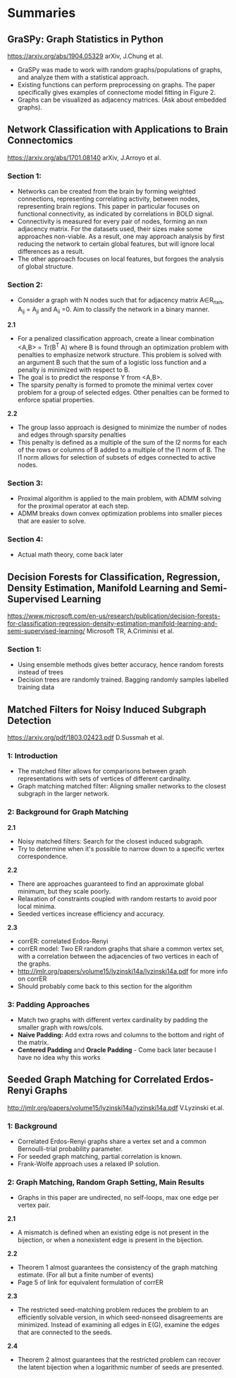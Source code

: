 # Summaries

## GraSPy: Graph Statistics in Python
https://arxiv.org/abs/1904.05329 arXiv, J.Chung et al.

- GraSPy was made to work with random graphs/populations of graphs, and analyze them with a statistical approach.
- Existing functions can perform preprocessing on graphs. The paper specifically gives examples of connectome model fitting in Figure 2.
- Graphs can be visualized as adjacency matrices. (Ask about
embedded graphs).


## Network Classification with Applications to Brain Connectomics
https://arxiv.org/abs/1701.08140 arXiv, J.Arroyo et al.

### Section 1:
- Networks can be created from the brain by forming weighted connections, representing correlating activity,  between nodes, representing brain regions. This paper in particular focuses on functional connectivity, as indicated by correlations in BOLD signal.
- Connectivity is measured for every pair of nodes, forming an nxn adjacency matrix. For the datasets used,  their sizes make some approaches non-viable. As a result, one may approach analysis by first reducing the network to certain global features, but will ignore local differences as a result.
- The other approach focuses on local features, but forgoes the analysis of global structure.

### Section 2:
- Consider a graph with N nodes such that for adjacency matrix A∈R<sub>nxn</sub>, A<sub>ij</sub> = A<sub>ji</sub> and A<sub>ii</sub> =0. Aim to classify
the network in a binary manner.

**2.1**
- For a penalized classification approach, create a linear combination <A,B> = Tr(B<sup>T</sup> A) where B is found through an optimization problem with penalties to emphasize network structure. This problem is solved with an argument B such that the sum of a logistic loss function and a penalty is minimized with respect to B.
- The goal is to predict the response Y from <A,B>.
- The sparsity penalty is formed to promote the minimal vertex cover problem for a group of selected edges. Other penalties can be formed to enforce spatial properties.

**2.2**
- The group lasso approach is designed to minimize the number of nodes and edges through sparsity penalties
- This penalty is defined as a multiple of the sum of the l2 norms for each of the rows or columns of B added to a multiple of the l1 norm of B. The l1 norm allows for selection of subsets of edges connected to active nodes.

### Section 3:
- Proximal algorithm is applied to the main problem, with ADMM solving for the proximal operator at each step.
- ADMM breaks down convex optimization problems into smaller pieces that are easier to solve.

### Section 4:
- Actual math theory, come back later

## Decision Forests for Classification, Regression, Density Estimation, Manifold Learning and Semi-Supervised Learning
https://www.microsoft.com/en-us/research/publication/decision-forests-for-classification-regression-density-estimation-manifold-learning-and-semi-supervised-learning/ Microsoft TR, A.Criminisi et al.

### Section 1:
- Using ensemble methods gives better accuracy, hence random forests instead of trees
- Decision trees are randomly trained. Bagging randomly samples labelled training data

## Matched Filters for Noisy Induced Subgraph Detection
https://arxiv.org/pdf/1803.02423.pdf D.Sussmah et al.

### 1: Introduction
- The matched filter allows for comparisons between graph representations with sets of vertices of different cardinality.
- Graph matching matched filter: Aligning smaller networks to the closest subgraph in the larger network.

### 2: Background for Graph Matching
**2.1**
- Noisy matched filters: Search for the closest induced subgraph.
- Try to determine when it's possible to narrow down to a specific vertex correspondence.

**2.2**
- There are approaches guaranteed to find an approximate global minimum, but they scale poorly.
- Relaxation of constraints coupled with random restarts to avoid poor local minima.
- Seeded vertices increase efficiency and accuracy.

**2.3**
- corrER: correlated Erdos-Renyi
- corrER model: Two ER random graphs that share a common vertex set, with a correlation between the adjacencies of two vertices in each of the graphs.
- http://jmlr.org/papers/volume15/lyzinski14a/lyzinski14a.pdf for more info on corrER
- Should probably come back to this section for the algorithm

### 3: Padding Approaches
- Match two graphs with different vertex cardinality by padding the smaller graph with rows/cols.
- **Naive Padding:** Add extra rows and columns to the bottom and right of the matrix.
- **Centered Padding** and **Oracle Padding** - Come back later because I have no idea why this works

## Seeded Graph Matching for Correlated Erdos-Renyi Graphs
http://jmlr.org/papers/volume15/lyzinski14a/lyzinski14a.pdf V.Lyzinski et.al.

### 1: Background
- Correlated Erdos-Renyi graphs share a vertex set and a common Bernoulli-trial probability parameter.
- For seeded graph matching, partial correlation is known.
- Frank-Wolfe approach uses a relaxed IP solution.

### 2: Graph Matching, Random Graph Setting, Main Results
- Graphs in this paper are undirected, no self-loops, max one edge per vertex pair.

**2.1**
- A mismatch is defined when an existing edge is not present in the bijection, or when a nonexistent edge is present in the bijection.

**2.2**
- Theorem 1 almost guarantees the consistency of the graph matching estimate. (For all but a finite number of events)
- Page 5 of link for equivalent formulation of corrER

**2.3**
- The restricted seed-matching problem reduces the problem to an efficiently solvable version, in which seed-nonseed disagreements are minimized. Instead of examining all edges in E(G), examine the edges that are connected to the seeds.

**2.4**
- Theorem 2 almost guarantees that the restricted problem can recover the latent bijection when a logarithmic number of seeds are presented. 
